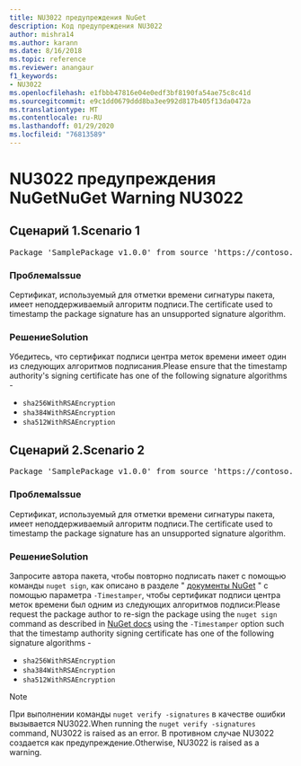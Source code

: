 ```yaml
---
title: NU3022 предупреждения NuGet
description: Код предупреждения NU3022
author: mishra14
ms.author: karann
ms.date: 8/16/2018
ms.topic: reference
ms.reviewer: anangaur
f1_keywords:
- NU3022
ms.openlocfilehash: e1fbbb47816e04e0edf3bf8190fa54ae75c8c41d
ms.sourcegitcommit: e9c1dd0679ddd8ba3ee992d817b405f13da0472a
ms.translationtype: MT
ms.contentlocale: ru-RU
ms.lasthandoff: 01/29/2020
ms.locfileid: "76813589"
---
```

# <a name="nuget-warning-nu3022"></a><span data-ttu-id="39656-103">NU3022 предупреждения NuGet</span><span class="sxs-lookup"><span data-stu-id="39656-103">NuGet Warning NU3022</span></span>

## <a name="scenario-1"></a><span data-ttu-id="39656-104">Сценарий 1.</span><span class="sxs-lookup"><span data-stu-id="39656-104">Scenario 1</span></span>

<pre>Package 'SamplePackage v1.0.0' from source 'https://contoso.com/index.json': The primary signature's timestamp certificate has an unsupported signature algorithm.</pre>

### <a name="issue"></a><span data-ttu-id="39656-105">Проблема</span><span class="sxs-lookup"><span data-stu-id="39656-105">Issue</span></span>

<span data-ttu-id="39656-106">Сертификат, используемый для отметки времени сигнатуры пакета, имеет неподдерживаемый алгоритм подписи.</span><span class="sxs-lookup"><span data-stu-id="39656-106">The certificate used to timestamp the package signature has an unsupported signature algorithm.</span></span>


### <a name="solution"></a><span data-ttu-id="39656-107">Решение</span><span class="sxs-lookup"><span data-stu-id="39656-107">Solution</span></span>

<span data-ttu-id="39656-108">Убедитесь, что сертификат подписи центра меток времени имеет один из следующих алгоритмов подписания.</span><span class="sxs-lookup"><span data-stu-id="39656-108">Please ensure that the timestamp authority's signing certificate has one of the following signature algorithms -</span></span> 
* `sha256WithRSAEncryption`
* `sha384WithRSAEncryption`
* `sha512WithRSAEncryption`



## <a name="scenario-2"></a><span data-ttu-id="39656-109">Сценарий 2.</span><span class="sxs-lookup"><span data-stu-id="39656-109">Scenario 2</span></span>

<pre>Package 'SamplePackage v1.0.0' from source 'https://contoso.com/index.json': The timestamp certificate has an unsupported signature algorithm (SHA1). The following algorithms are supported: SHA256RSA, SHA384RSA, SHA512RSA.</pre>

### <a name="issue"></a><span data-ttu-id="39656-110">Проблема</span><span class="sxs-lookup"><span data-stu-id="39656-110">Issue</span></span>

<span data-ttu-id="39656-111">Сертификат, используемый для отметки времени сигнатуры пакета, имеет неподдерживаемый алгоритм подписи.</span><span class="sxs-lookup"><span data-stu-id="39656-111">The certificate used to timestamp the package signature has an unsupported signature algorithm.</span></span>


### <a name="solution"></a><span data-ttu-id="39656-112">Решение</span><span class="sxs-lookup"><span data-stu-id="39656-112">Solution</span></span>

<span data-ttu-id="39656-113">Запросите автора пакета, чтобы повторно подписать пакет с помощью команды `nuget sign`, как описано в разделе " [документы NuGet](../../create-packages/sign-a-package.md) " с помощью параметра `-Timestamper`, чтобы сертификат подписи центра меток времени был одним из следующих алгоритмов подписи:</span><span class="sxs-lookup"><span data-stu-id="39656-113">Please request the package author to re-sign the package using the `nuget sign` command as described in [NuGet docs](../../create-packages/sign-a-package.md) using the `-Timestamper` option such that the timestamp authority signing certificate has one of the following signature algorithms -</span></span>
* `sha256WithRSAEncryption`
* `sha384WithRSAEncryption`
* `sha512WithRSAEncryption`


> [!Note]
> <span data-ttu-id="39656-114">При выполнении команды `nuget verify -signatures` в качестве ошибки вызывается NU3022.</span><span class="sxs-lookup"><span data-stu-id="39656-114">When running the `nuget verify -signatures` command, NU3022 is raised as an error.</span></span> <span data-ttu-id="39656-115">В противном случае NU3022 создается как предупреждение.</span><span class="sxs-lookup"><span data-stu-id="39656-115">Otherwise, NU3022 is raised as a warning.</span></span>
